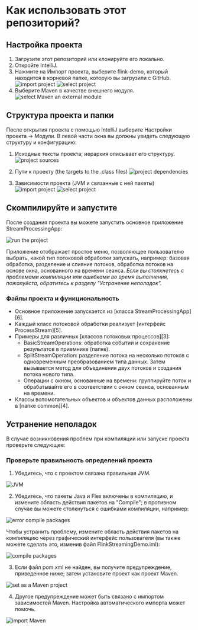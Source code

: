 # Как использовать этот репозиторий?

## Настройка проекта
1. Загрузите этот репозиторий или клонируйте его локально.
2. Откройте IntelliJ.
3. Нажмите на Импорт проекта, выберите flink-demo, который находится в корневой папке, которую вы загрузили с GitHub.
   ![import project](images/Import-Project.png)
   ![select project](изображения/выбрать-project.png)
4. Выберите Maven в качестве внешнего модуля.
   ![select Maven an external module](images/select-maven.png)

## Структура проекта и папки

После открытия проекта с помощью IntelliJ выберите Настройки проекта -> Модули. В левой части окна вы должны увидеть следующую структуру и конфигурацию:

1. Исходные тексты проекта; иерархия описывает его структуру.
   ![project sources](images/project-sources.png)

2. Пути к проекту (the targets to the .class files)
   ![project dependencies](images/project-dependencies.png)

3. Зависимости проекта (JVM и связанные с ней пакеты)
   ![import project](images/project-sources.png)
   ![select project](images/select-project.png)

## Скомпилируйте и запустите

После создания проекта вы можете запустить основное приложение StreamProcessingApp:

![run the project](images/project-run.png)

Приложение отображает простое меню, позволяющее пользователю выбрать, какой тип потоковой обработки запускать, например: базовая обработка, разделение и слияние потоков, обработка потоков на основе окна, основанного на времени сеанса.
_Если вы столкнетесь с проблемами компиляции или ошибками во время выполнения, пожалуйста, обратитесь к разделу "Устранение неполадок"._

### Файлы проекта и функциональность

- Основное приложение запускается из [класса StreamProcessingApp][6].
- Каждый класс потоковой обработки реализует [интерфейс ProcessStream][5].
- Примеры для различных [классов потоковых процессов][3]:
  - BasicStreamOperations: обработка событий и сохранение результатов в приемнике (папке).
  - SplitStreamOperation: разделение потока на несколько потоков с одновременным преобразованием типа данных. Затем вызывается метод для объединения двух потоков и создания потока нового типа.
  - Операции с окном, основанные на времени: группируйте поток и обрабатывайте его в соответствии с окном сеанса, основанным на времени.
- Классы вспомогательных объектов и объектов данных расположены в [папке common][4].
## Устранение неполадок

В случае возникновения проблем при компиляции или запуске проекта проверьте следующее:

### Проверьте правильность определений проекта

1. Убедитесь, что с проектом связана правильная JVM.

![JVM](images/project-JVM.png)

2. Убедитесь, что пакеты Java и Flex включены в компиляцию, и измените область действия пакетов на "Compile"; в противном случае вы можете столкнуться с ошибками компиляции, например:

![error compile packages](images/error-compile-packages.png)

Чтобы устранить проблему, измените область действия пакетов на компиляцию через графический интерфейс пользователя (вы также можете сделать это, изменив файл FlinkStreamingDemo.iml):

![compile packages](images/compile-packages.png)

3. Если файл pom.xml не найден, вы получите предупреждение, приведенное ниже; затем установите проект как проект Maven.

![set as a Maven project](images/set-maven-project.png)

4. Другое предупреждение может быть связано с импортом зависимостей Maven. Настройка автоматического импорта может помочь.

![import Maven](images/maven-import.png)
